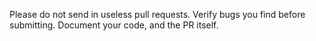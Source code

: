 Please do not send in useless pull requests. Verify bugs you find before submitting. Document your code, and the PR itself.
